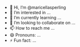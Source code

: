 - 👋 Hi, I’m @maricellasperling
- 👀 I’m interested in ...
- 🌱 I’m currently learning ...
- 💞️ I’m looking to collaborate on ...
- 📫 How to reach me ...
- 😄 Pronouns: ...
- ⚡ Fun fact: ...

<!---
maricellasperling/maricellasperling is a ✨ special ✨ repository because its `README.md` (this file) appears on your GitHub profile.
You can click the Preview link to take a look at your changes.
--->
